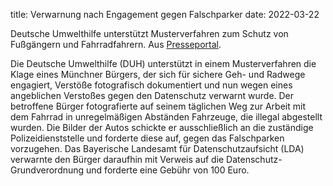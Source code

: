 title: Verwarnung nach Engagement gegen Falschparker
date: 2022-03-22

Deutsche Umwelthilfe unterstützt Musterverfahren zum Schutz von Fußgängern und Fahrradfahrern. Aus [Presseportal](https://www.presseportal.de/pm/22521/5176740).

Die Deutsche Umwelthilfe (DUH) unterstützt in einem Musterverfahren die Klage eines Münchner Bürgers, der sich für sichere Geh- und Radwege engagiert, Verstöße fotografisch dokumentiert und nun wegen eines angeblichen Verstoßes gegen den Datenschutz verwarnt wurde. Der betroffene Bürger fotografierte auf seinem täglichen Weg zur Arbeit mit dem Fahrrad in unregelmäßigen Abständen Fahrzeuge, die illegal abgestellt wurden. Die Bilder der Autos schickte er ausschließlich an die zuständige Polizeidienststelle und forderte diese auf, gegen das Falschparken vorzugehen. Das Bayerische Landesamt für Datenschutzaufsicht (LDA) verwarnte den Bürger daraufhin mit Verweis auf die Datenschutz-Grundverordnung und forderte eine Gebühr von 100 Euro.
